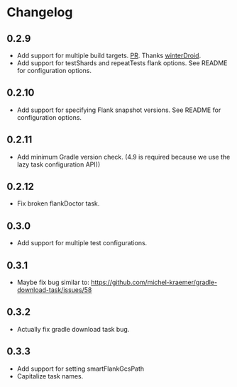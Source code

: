 # Changelog

## 0.2.9

* Add support for multiple build targets. [PR](https://github.com/runningcode/fladle/pull/9). Thanks [winterDroid](https://github.com/winterDroid).
* Add support for testShards and repeatTests flank options. See README for configuration options.

## 0.2.10

* Add support for specifying Flank snapshot versions. See README for configuration options.

## 0.2.11

* Add minimum Gradle version check. (4.9 is required because we use the lazy task configuration API))

## 0.2.12

* Fix broken flankDoctor task.

## 0.3.0

* Add support for multiple test configurations.

## 0.3.1

* Maybe fix bug similar to: https://github.com/michel-kraemer/gradle-download-task/issues/58

## 0.3.2

* Actually fix gradle download task bug.

## 0.3.3

* Add support for setting smartFlankGcsPath
* Capitalize task names.
